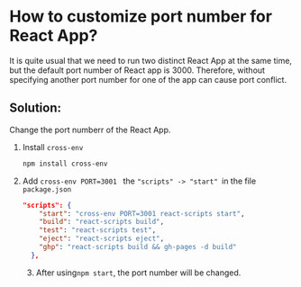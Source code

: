 # How to customize port number for React App?

It is quite usual that we need to run two distinct React App at the same time, but the default port number of React app is 3000. Therefore, without specifying another port number for one of the app can cause port conflict.

## Solution:

Change the port numberr of the React App.

1. Install `cross-env`

   ```bash
   npm install cross-env
   ```
2. Add `cross-env PORT=3001 ` the  `"scripts" -> "start" `in the file  `package.json`

   ```json
   "scripts": {
       "start": "cross-env PORT=3001 react-scripts start",
       "build": "react-scripts build",
       "test": "react-scripts test",
       "eject": "react-scripts eject",
       "ghp": "react-scripts build && gh-pages -d build"
     },
   ```

    3. After using`npm start`, the port number will be changed.
